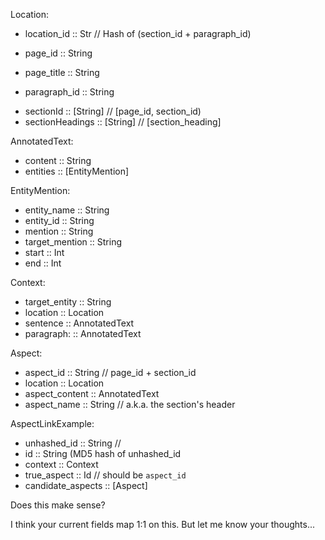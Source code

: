 Location:
* location_id :: Str // Hash of (section_id + paragraph_id) 
- page_id :: String
* page_title :: String
- paragraph_id :: String
* sectionId :: [String] // [page_id, section_id)
* sectionHeadings :: [String] // [section_heading]

AnnotatedText:
- content :: String
- entities :: [EntityMention]

EntityMention: 
- entity_name :: String
- entity_id :: String
- mention :: String
- target_mention :: String
- start :: Int
- end :: Int

Context:
- target_entity :: String
- location :: Location
- sentence :: AnnotatedText
- paragraph: :: AnnotatedText


Aspect:
- aspect_id :: String // page_id + section_id
- location :: Location
- aspect_content :: AnnotatedText
- aspect_name :: String   // a.k.a. the section's header  


AspectLinkExample:
- unhashed_id :: String // 
- id :: String (MD5 hash of unhashed_id
- context :: Context 
- true_aspect :: Id   // should be `aspect_id`
- candidate_aspects :: [Aspect] 


Does this make sense? 

I think your current fields map 1:1 on this. But let me know your thoughts...
